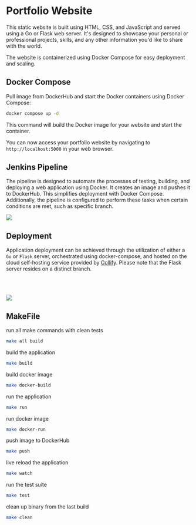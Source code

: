 # Portfolio Website

This static website is built using HTML, CSS, and JavaScript and served using a Go or Flask web server. It's designed to showcase your personal or professional projects, skills, and any other information you'd like to share with the world.

The website is containerized using Docker Compose for easy deployment and scaling.

## Docker Compose

Pull image from DockerHub and start the Docker containers using Docker Compose:

```bash
docker compose up -d
```

This command will build the Docker image for your website and start the container.

You can now access your portfolio website by navigating to `http://localhost:5000` in your web browser.



## Jenkins Pipeline
The pipeline is designed to automate the processes of testing, building, and deploying a web application using Docker.
It creates an image and pushes it to DockerHub. This simplifies deployment with Docker Compose. Additionally,
the pipeline is configured to perform these tasks when certain conditions are met, such as specific branch.

![](https://i.imgur.com/llEoE4e.png)


## Deployment
Application deployment can be achieved through the utilization of either a `Go` or `Flask` server, orchestrated using docker-compose,
and hosted on the cloud self-hosting service provided by [Collify](https://coolify.io/docs/installation). Please note that the Flask server resides on a distinct branch.


<br>
<br>

![](https://i.imgur.com/pi1WaHy.png)

## MakeFile

run all make commands with clean tests
```bash
make all build
```

build the application
```bash
make build
```

build docker image
```bash
make docker-build
```

run the application
```bash
make run
```

run docker image
```bash
make docker-run
```

push image to DockerHub
```bash
make push
```

live reload the application
```bash
make watch
```

run the test suite
```bash
make test
```

clean up binary from the last build
```bash
make clean
```
